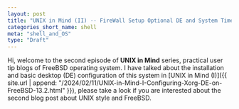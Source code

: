 ```yaml
---
layout: post
title: "UNIX in Mind (II) -- FireWall Setup Optional DE and System Time in FreeBSD"
categories_short_name: shell
meta: "shell_and_OS"
type: "Draft"
---
```


Hi, welcome to the second episode of **UNIX in Mind** series, practical user tip blogs of FreeBSD operating system.
I have talked about the installation and basic desktop (DE) configuration of this system in 
[UNIX in Mind (I)]({{ site.url | append: "/2024/02/11/UNIX-in-Mind-I-Configuring-Xorg-DE-on-FreeBSD-13.2.html" }}), please take a look if you are interested about the second blog post about UNIX style and FreeBSD.